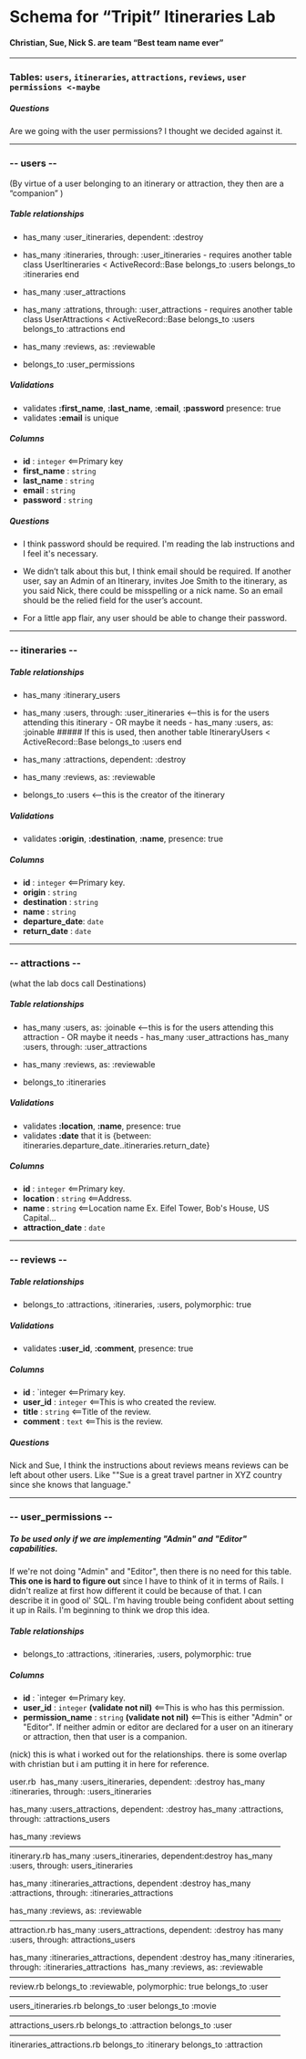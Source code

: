 # Schema for “Tripit” Itineraries Lab
#### Christian, Sue, Nick S. are team “Best team name ever”

-------------------------------------------
### Tables: `users`, `itineraries`, `attractions`, `reviews`, `user permissions <-maybe`
##### Questions
Are we going with the user permissions? I thought we decided against it.

-------------------------------------------
### -- users --
(By virtue of a user belonging to an itinerary or attraction, they then are a “companion” )

##### Table relationships
- has_many :user_itineraries, dependent: :destroy
- has_many :itineraries, through: :user_itineraries
		- requires another table
		class UserItineraries < ActiveRecord::Base
		  belongs_to :users
		  belongs_to :itineraries
		end

- has_many :user_attractions
- has_many :attrations, through: :user_attractions
		- requires another table
		class UserAttractions < ActiveRecord::Base
		  belongs_to :users
		  belongs_to :attractions
		end

- has_many :reviews, as: :reviewable

- belongs_to :user_permissions

##### Validations
- validates __:first_name__, __:last_name__, __:email__, __:password__ presence: true
- validates __:email__ is unique

##### Columns
- __id__			: `integer` <==Primary key
- __first_name__	: `string`
- __last_name__		: `string`
- __email__			: `string`
- __password__		: `string`

##### Questions
- I think password should be required. I'm reading the lab instructions and I feel it's necessary.

- We didn’t talk about this but, I think email should be required. If another user, say an Admin of an Itinerary, invites Joe Smith to the itinerary, as you said Nick, there could be misspelling or a nick name. So an email should be the relied field for the user’s account.

- For a little app flair, any user should be able to change their password.

-------------------------------------------
### -- itineraries --
##### Table relationships
- has_many :itinerary_users
- has_many :users, through: :user_itineraries   <--this is for the users attending this itinerary
	  - OR maybe it needs - 
	  has_many :users, as: :joinable
	  ##### If this is used, then another table
	  ItineraryUsers < ActiveRecord::Base
		belongs_to :users
	  end


- has_many :attractions, dependent: :destroy

- has_many :reviews, as: :reviewable

- belongs_to :users   <--this is the creator of the itinerary

##### Validations
- validates __:origin__, __:destination__, __:name__, presence: true

##### Columns
- __id__			: `integer` <==Primary key.
- __origin__		: `string`
- __destination__	: `string`
- __name__			: `string`
- __departure_date__: `date`
- __return_date__	: `date`

-------------------------------------------
### -- attractions --
(what the lab docs call Destinations)
##### Table relationships
- has_many :users, as: :joinable   <--this is for the users attending this attraction
	  - OR maybe it needs - 
	  has_many :user_attractions
	  has_many :users, through: :user_attractions

- has_many :reviews, as: :reviewable

- belongs_to :itineraries

##### Validations
- validates __:location__, __:name__, presence: true
- validates __:date__ that it is {between: itineraries.departure_date..itineraries.return_date}

##### Columns
- __id__		: `integer` <==Primary key.
- __location__	: `string`  <==Address.
- __name__		: `string`  <==Location name Ex. Eifel Tower, Bob's House, US Capital...
- __attraction_date__		: `date`

-------------------------------------------
### -- reviews --
##### Table relationships
- belongs_to :attractions, :itineraries, :users, polymorphic: true

##### Validations
- validates __:user_id__, __:comment__, presence: true

##### Columns
- __id__ : `integer <==Primary key.
- __user_id__		: `integer` <==This is who created the review.
- __title__		: `string`  <==Title of the review.
- __comment__		: `text`  <==This is the review.

##### Questions
Nick and Sue, I think the instructions about reviews means reviews can be left about other users. Like ""Sue is a great travel partner in XYZ country since she knows that language."

-------------------------------------------
### -- user_permissions --
##### To be used only if we are implementing "Admin" and "Editor" capabilities.
If we're not doing "Admin" and "Editor", then there is no need for this table. __This one is hard to figure out__ since I have to think of it in terms of Rails. I didn't realize at first how different it could be because of that. I can describe it in good ol' SQL. I'm having trouble being confident about setting it up in Rails. I'm beginning to think we drop this idea.

##### Table relationships
- belongs_to :attractions, :itineraries, :users, polymorphic: true

##### Columns
- __id__ : `integer <==Primary key.
- __user_id__		: `integer` __(validate not nil)__  <==This is who has this permission.
- __permission_name__		: `string` __(validate not nil)__  <==This is either "Admin" or "Editor". If neither admin or editor are declared for a user on an itinerary or attraction, then that user is a companion.

  
(nick) this is what i worked out for the relationships. there is some overlap with christian but i am putting it in here for reference.

user.rb  has_many :users_itineraries, dependent: :destroy
has_many :itineraries, through: :users_itineraries

has_many :users_attractions, dependent: :destroy
has_many :attractions, through: :attractions_users 

has_many :reviews
——————————————————————————————————
itinerary.rb has_many :users_itineraries, dependent:destroy
has_many :users, through: users_itineraries

has_many :itineraries_attractions, dependent :destroy
has_many :attractions, through: :itineraries_attractions

has_many :reviews, as: :reviewable
——————————————————————————————————
attraction.rb
has_many :users_attractions, dependent: :destroy
has many :users, through: attractions_users

has_many :itineraries_attractions, dependent :destroy
has_many :itineraries, through: :itineraries_attractions 
has_many :reviews, as: :reviewable
——————————————————————————————————
review.rb 
belongs_to :reviewable, polymorphic: true
belongs_to :user
——————————————————————————————————
users_itineraries.rb
belongs_to :user
belongs_to :movie
——————————————————————————————————
attractions_users.rb
belongs_to :attraction
belongs_to :user
——————————————————————————————————
itineraries_attractions.rb
belongs_to :itinerary
belongs_to :attraction